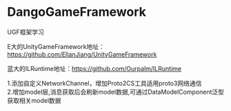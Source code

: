 # DangoGameFramework
UGF框架学习

E大的UnityGameFramework地址：https://github.com/EllanJiang/UnityGameFramework

蓝大的ILRuntime地址：https://github.com/Ourpalm/ILRuntime

1.添加自定义NetworkChannel，增加Proto2CS工具适用proto3网络通信  
2.增加model层,消息获取后会刷新model数据,可通过DataModelComponent泛型获取相关model数据
